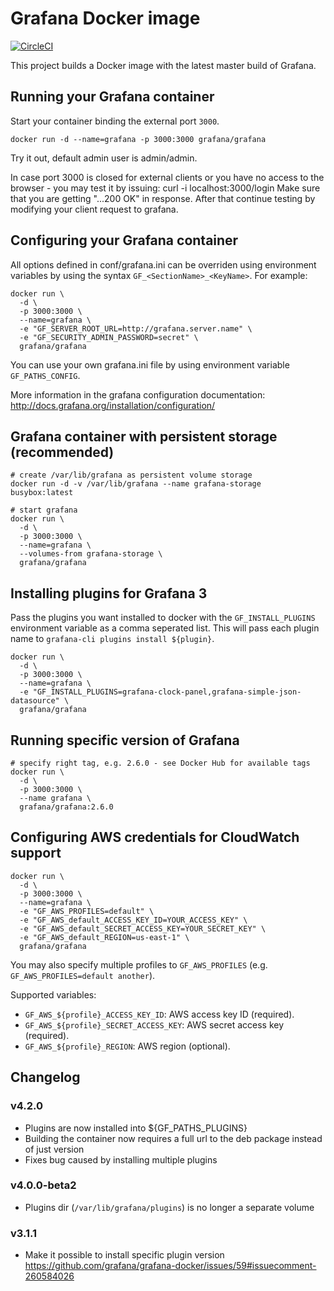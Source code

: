 # Grafana Docker image

[![CircleCI](https://circleci.com/gh/grafana/grafana-docker.svg?style=svg)](https://circleci.com/gh/grafana/grafana-docker)

This project builds a Docker image with the latest master build of Grafana.

## Running your Grafana container

Start your container binding the external port `3000`.

```
docker run -d --name=grafana -p 3000:3000 grafana/grafana
```

Try it out, default admin user is admin/admin.

In case port 3000 is closed for external clients or you have no access 
to the browser - you may test it by issuing:
  curl -i localhost:3000/login
Make sure that you are getting "...200 OK" in response.
After that continue testing by modifying your client request to grafana.

## Configuring your Grafana container

All options defined in conf/grafana.ini can be overriden using environment
variables by using the syntax `GF_<SectionName>_<KeyName>`.
For example:

```
docker run \
  -d \
  -p 3000:3000 \
  --name=grafana \
  -e "GF_SERVER_ROOT_URL=http://grafana.server.name" \
  -e "GF_SECURITY_ADMIN_PASSWORD=secret" \
  grafana/grafana
```

You can use your own grafana.ini file by using environment variable `GF_PATHS_CONFIG`.

More information in the grafana configuration documentation: http://docs.grafana.org/installation/configuration/

## Grafana container with persistent storage (recommended)

```
# create /var/lib/grafana as persistent volume storage
docker run -d -v /var/lib/grafana --name grafana-storage busybox:latest

# start grafana
docker run \
  -d \
  -p 3000:3000 \
  --name=grafana \
  --volumes-from grafana-storage \
  grafana/grafana
```

## Installing plugins for Grafana 3

Pass the plugins you want installed to docker with the `GF_INSTALL_PLUGINS` environment variable as a comma seperated list. This will pass each plugin name to `grafana-cli plugins install ${plugin}`.

```
docker run \
  -d \
  -p 3000:3000 \
  --name=grafana \
  -e "GF_INSTALL_PLUGINS=grafana-clock-panel,grafana-simple-json-datasource" \
  grafana/grafana
```

## Running specific version of Grafana

```
# specify right tag, e.g. 2.6.0 - see Docker Hub for available tags
docker run \
  -d \
  -p 3000:3000 \
  --name grafana \
  grafana/grafana:2.6.0
```

## Configuring AWS credentials for CloudWatch support

```
docker run \
  -d \
  -p 3000:3000 \
  --name=grafana \
  -e "GF_AWS_PROFILES=default" \
  -e "GF_AWS_default_ACCESS_KEY_ID=YOUR_ACCESS_KEY" \
  -e "GF_AWS_default_SECRET_ACCESS_KEY=YOUR_SECRET_KEY" \
  -e "GF_AWS_default_REGION=us-east-1" \
  grafana/grafana
```

You may also specify multiple profiles to `GF_AWS_PROFILES` (e.g.
`GF_AWS_PROFILES=default another`).

Supported variables:

- `GF_AWS_${profile}_ACCESS_KEY_ID`: AWS access key ID (required).
- `GF_AWS_${profile}_SECRET_ACCESS_KEY`: AWS secret access  key (required).
- `GF_AWS_${profile}_REGION`: AWS region (optional).

## Changelog

### v4.2.0
* Plugins are now installed into ${GF_PATHS_PLUGINS}
* Building the container now requires a full url to the deb package instead of just version
* Fixes bug caused by installing multiple plugins

### v4.0.0-beta2
* Plugins dir (`/var/lib/grafana/plugins`) is no longer a separate volume

### v3.1.1
* Make it possible to install specific plugin version https://github.com/grafana/grafana-docker/issues/59#issuecomment-260584026

